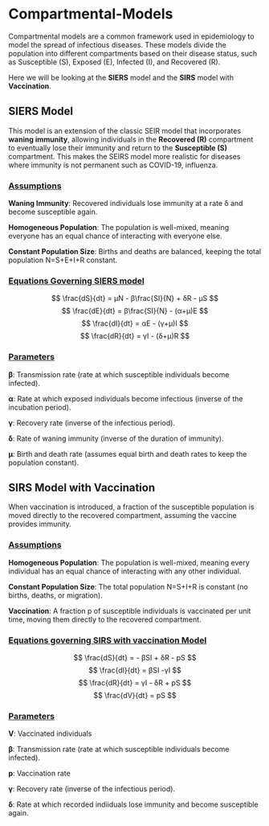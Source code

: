 # Compartmental-Models
Compartmental models are a common framework used in epidemiology to model the spread of infectious diseases. These models divide the population into different compartments based on their disease status, such as Susceptible (S), Exposed (E), Infected (I), and Recovered (R).

Here we will be looking at the **SIERS** model and the **SIRS** model with **Vaccination**.

## SIERS Model
This model is an extension of the classic SEIR model that incorporates **waning immunity**, allowing individuals in the **Recovered (R)** compartment to eventually lose their immunity and return to the **Susceptible (S)** compartment. This makes the SEIRS model more realistic for diseases where immunity is not permanent such as COVID-19, influenza.

### <ins>Assumptions</ins>
**Waning Immunity**: Recovered individuals lose immunity at a rate δ and become susceptible again.

**Homogeneous Population**: The population is well-mixed, meaning everyone has an equal chance of interacting with everyone else.

**Constant Population Size**: Births and deaths are balanced, keeping the total population N=S+E+I+R constant.

### <ins>Equations Governing SIERS model</ins>
$$
\frac{dS}{dt} = μN - β\frac{SI}{N} + δR - μS
$$
$$
\frac{dE}{dt} = β\frac{SI}{N} - (α+μ)E
$$
$$
\frac{dI}{dt} = αE - (γ+μ)I
$$
$$
\frac{dR}{dt} = γI - (δ+μ)R
$$

### <ins>Parameters</ins>
**β**: Transmission rate (rate at which susceptible individuals become infected).

**α**: Rate at which exposed individuals become infectious (inverse of the incubation period).

**γ**: Recovery rate (inverse of the infectious period).

**δ**: Rate of waning immunity (inverse of the duration of immunity).

**μ**: Birth and death rate (assumes equal birth and death rates to keep the population constant).

## SIRS Model with Vaccination
When vaccination is introduced, a fraction of the susceptible population is moved directly to the recovered compartment, assuming the vaccine provides immunity.  
### <ins>Assumptions</ins>  
**Homogeneous Population**: The population is well-mixed, meaning every individual has an equal chance of interacting with any other individual.  

**Constant Population Size**: The total population N=S+I+R is constant (no births, deaths, or migration).  

**Vaccination**: A fraction p of susceptible individuals is vaccinated per unit time, moving them directly to the recovered compartment.  


### <ins>Equations governing SIRS with vaccination Model</ins>
$$
\frac{dS}{dt} = - βSI + δR - pS
$$
$$
\frac{dI}{dt} = βSI -γI
$$
$$
\frac{dR}{dt} = γI - δR + pS
$$
$$
\frac{dV}{dt} = pS
$$
### <ins>Parameters</ins>
**V**: Vaccinated individuals  

**β**: Transmission rate (rate at which susceptible individuals become infected).

**p**: Vaccination rate

**γ**: Recovery rate (inverse of the infectious period).

**δ**: Rate at which recorded indiiduals lose immunity and become susceptible again.





















